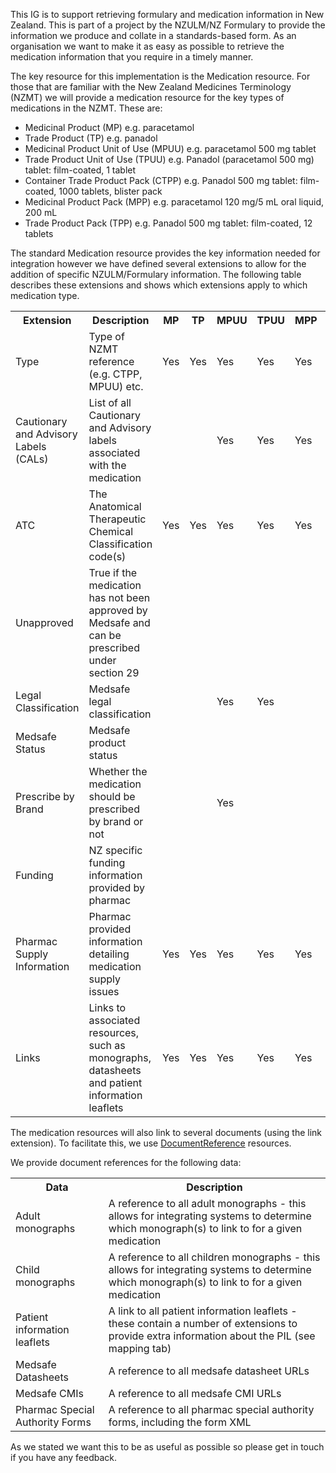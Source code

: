 This IG is to support retrieving formulary and medication information in New Zealand.  This is part of a project by the NZULM/NZ Formulary to provide the information we produce and collate in a standards-based form.  As an organisation we want to make it as easy as possible to retrieve the medication information that you require in a timely manner.

The key resource for this implementation is the Medication resource.  For those that are familiar with the New Zealand Medicines Terminology (NZMT) we will provide a medication resource for the key types of medications in the NZMT.  These are:

* Medicinal Product (MP) e.g. paracetamol
* Trade Product (TP) e.g. panadol
* Medicinal Product Unit of Use (MPUU) e.g. paracetamol 500 mg tablet
* Trade Product Unit of Use (TPUU) e.g. Panadol (paracetamol 500 mg) tablet: film-coated, 1 tablet
* Container Trade Product Pack (CTPP) e.g. Panadol 500 mg tablet: film-coated, 1000 tablets, blister pack
* Medicinal Product Pack (MPP) e.g. paracetamol 120 mg/5 mL oral liquid, 200 mL
* Trade Product Pack (TPP) e.g. Panadol 500 mg tablet: film-coated, 12 tablets

The standard Medication resource provides the key information needed for integration however we have defined several extensions to allow for the addition of specific NZULM/Formulary information.  The following table describes these extensions and shows which extensions apply to which medication type.

<table class="table table-bordered">
    <tr>
        <th>Extension</th>
        <th>Description</th>
        <th>MP</th>
        <th>TP</th>
        <th>MPUU</th>
        <th>TPUU</th>
        <th>MPP</th>
        <th>TPP</th>
        <th>CTPP</th>
    </tr>
    <tr>
        <td>Type</td>
        <td>Type of NZMT reference (e.g. CTPP, MPUU) etc.</td>
        <td>Yes</td>
        <td>Yes</td>
        <td>Yes</td>
        <td>Yes</td>
        <td>Yes</td>
        <td></td>
        <td>Yes</td>
    </tr>
    <tr>
        <td>Cautionary and Advisory Labels (CALs)</td>
        <td>List of all Cautionary and Advisory labels associated with the medication</td>
        <td></td>
        <td></td>
        <td>Yes</td>
        <td>Yes</td>
        <td>Yes</td>
        <td>Yes</td>
        <td>Yes</td>
    </tr>
    <tr>
        <td>ATC</td>
        <td>The Anatomical Therapeutic Chemical Classification code(s)</td>
        <td>Yes</td>
        <td>Yes</td>
        <td>Yes</td>
        <td>Yes</td>
        <td>Yes</td>
        <td>Yes</td>
        <td>Yes</td>
    </tr>
    <tr>
        <td>Unapproved</td>
        <td>True if the medication has not been approved by Medsafe and can be prescribed under section 29</td>
        <td></td>
        <td></td>
        <td></td>
        <td></td>
        <td></td>
        <td></td>
        <td>Yes</td>
    </tr>
    <tr>
        <td>Legal Classification</td>
        <td>Medsafe legal classification</td>
        <td></td>
        <td></td>
        <td>Yes</td>
        <td>Yes</td>
        <td></td>
        <td></td>
        <td>Yes</td>
    </tr>
    <tr>
        <td>Medsafe Status</td>
        <td>Medsafe product status</td>
        <td></td>
        <td></td>
        <td></td>
        <td></td>
        <td></td>
        <td></td>
        <td>Yes</td>
    </tr>    
    <tr>
        <td>Prescribe by Brand</td>
        <td>Whether the medication should be prescribed by brand or not</td>
        <td></td>
        <td></td>
        <td>Yes</td>
        <td></td>
        <td></td>
        <td></td>
        <td></td>
    </tr>
    <tr>
        <td>Funding</td>
        <td>NZ specific funding information provided by pharmac</td>
        <td></td>
        <td></td>
        <td></td>
        <td></td>
        <td></td>
        <td></td>
        <td>Yes</td>
    </tr>
    <tr>
        <td>Pharmac Supply Information</td>
        <td>Pharmac provided information detailing medication supply issues</td>
        <td>Yes</td>
        <td>Yes</td>
        <td>Yes</td>
        <td>Yes</td>
        <td>Yes</td>
        <td>Yes</td>
        <td>Yes</td>
    </tr>
    <tr>
        <td>Links</td>
        <td>Links to associated resources, such as monographs, datasheets and patient information leaflets</td>
        <td>Yes</td>
        <td>Yes</td>
        <td>Yes</td>
        <td>Yes</td>
        <td>Yes</td>
        <td>Yes</td>
        <td>Yes</td>
    </tr>
</table>

The medication resources will also link to several documents (using the link extension).  To facilitate this, we use [DocumentReference](http://hl7.org/fhir/documentreference.html) resources.

We provide document references for the following data:

<table class="table table-bordered">
<tr>
    <th>Data</th>
    <th>Description</th>
</tr>
<tr>
    <td>Adult monographs</td>
    <td>A reference to all adult monographs - this allows for integrating systems to determine which monograph(s) to link to for a given medication</td>
</tr>
<tr>
    <td>Child monographs</td>
    <td>A reference to all children monographs - this allows for integrating systems to determine which monograph(s) to link to for a given medication</td>
</tr>
<tr>
    <td>Patient information leaflets</td>
    <td>A link to all patient information leaflets - these contain a number of extensions to provide extra information about the PIL (see mapping tab)</td>
</tr>
<tr>
    <td>Medsafe Datasheets</td>
    <td>A reference to all medsafe datasheet URLs</td>
</tr>
<tr>
    <td>Medsafe CMIs</td>
    <td>A reference to all medsafe CMI URLs</td>
</tr>
<tr>
    <td>Pharmac Special Authority Forms</td>
    <td>A reference to all pharmac special authority forms, including the form XML</td>
</tr>
</table>

As we stated we want this to be as useful as possible so please get in touch if you have any feedback.
